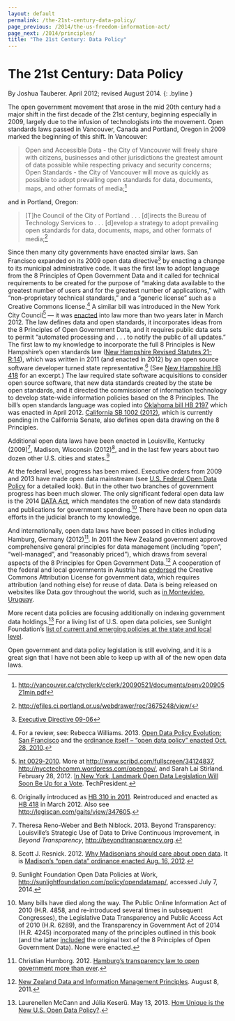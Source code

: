 ```yaml
---
layout: default
permalink: /the-21st-century-data-policy/
page_previous: /2014/the-us-freedom-information-act/
page_next: /2014/principles/
title: "The 21st Century: Data Policy"
---
```

The 21st Century: Data Policy
=============================

By Joshua Tauberer. April 2012; revised August 2014.
{: .byline }


The open government movement that arose in the mid 20th century had a major shift in the first decade of the 21st century, beginning especially in 2009, largely due to the infusion of technologists into the movement. Open standards laws passed in <span>Vancouver</span>, Canada and <span>Portland, Oregon</span> in 2009 marked the beginning of this shift. In Vancouver:

> Open and Accessible Data - the City of Vancouver will freely share with citizens, businesses and other jurisdictions the greatest amount of data possible while respecting privacy and security concerns; Open Standards - the City of Vancouver will move as quickly as possible to adopt prevailing open standards for data, documents, maps, and other formats of media;[^1]

and in <span>Portland, Oregon</span>:

> [T]he Council of the City of Portland . . . [d]irects the Bureau of Technology Services to . . . [d]evelop a strategy to adopt prevailing open standards for data, documents, maps, and other formats of media;[^2]

Since then many city governments have enacted similar laws. <span>San Francisco</span> expanded on its 2009 open data directive[^3] by enacting a change to its municipal administrative code. It was the first law to adopt language from the <span>8 Principles of Open Government Data</span> and it called for technical requirements to be created for the purpose of “making data available to the greatest number of users and for the greatest number of applications,” with “non-proprietary technical standards,” and a “generic license” such as a Creative Commons license.[^4] A similar bill was introduced in the <span>New York City</span> Council[^5] — it was [enacted](http://www1.nyc.gov/html/doitt/html/open/local_law_11_2012.shtml) into law more than two years later in March 2012. The law defines data and open standards, it incorporates ideas from the <span>8 Principles of Open Government Data</span>, and it requires public data sets to permit “automated processing and . . . to notify the public of all updates.” The first law to my knowledge to incorporate the full 8 Principles is New Hampshire’s open standards law ([New Hampshire Revised Statutes 21-R:14](http://www.gencourt.state.nh.us/rsa/html/I/21-R/21-R-14.htm)), which was written in 2011 (and enacted in 2012) by an open source software developer turned state representative.[^6] (See [New Hampshire HB 418](/2014/new-hampshire-hb-418/) for an excerpt.) The law required state software acquisitions to consider open source software, that new data standards created by the state be open standards, and it directed the commissioner of information technology to develop state-wide information policies based on the 8 Principles. The bill’s open standards language was copied into [Oklahoma bill HB 2197](http://www.oklegislature.gov/BillInfo.aspx?Bill=HB2197) which was enacted in April 2012. [California SB 1002 (2012)](http://legiscan.com/gaits/view/390077), which is currently pending in the California Senate, also defines open data drawing on the 8 Principles.

Additional open data laws have been enacted in Louisville, Kentucky (2009)[^7], Madison, Wisconsin (2012)[^8], and in the last few years about two dozen other U.S. cities and states.[^9]

At the federal level, progress has been mixed. Executive orders from 2009 and 2013 have made open data mainstream (see [U.S. Federal Open Data Policy](/2014/us-federal-open-data-policy/) for a detailed look). But in the other two branches of government progress has been much slower. The only significant federal open data law is the 2014 [DATA Act](https://www.govtrack.us/congress/bills/113/s994), which mandates the creation of new data standards and publications for government spending.[^10] There have been no open data efforts in the judicial branch to my knowledge.

And internationally, open data laws have been passed in cities including Hamburg, Germany (2012)[^11]. In 2011 the New Zealand government approved comprehensive general principles for data management (including “open”, “well-managed”, and “reasonably priced”), which draws from several aspects of the 8 Principles for Open Government Data.[^12] A cooperation of the federal and local governments in Austria has [endorsed](http://blog.okfn.org/2011/08/15/austria-adopts-ckan-and-cc-by-as-nation-wide-defaults/) the Creative Commons Attribution License for government data, which requires attribution (and nothing else) for reuse of data. Data is being released on websites like Data.gov throughout the world, such as [in Montevideo, Uruguay](http://blog.okfn.org/2011/08/09/montevideo-proud-of-our-data/).

More recent data policies are focusing additionally on indexing government data holdings.[^13] For a living list of U.S. open data policies, see Sunlight Foundation’s [list of current and emerging policies at the state and local level](http://sunlightfoundation.com/policy/opendatamap/).

Open government and data policy legislation is still evolving, and it is a great sign that I have not been able to keep up with all of the new open data laws.

[^1]: <http://vancouver.ca/ctyclerk/cclerk/20090521/documents/penv20090521min.pdf>

[^2]: <http://efiles.ci.portland.or.us/webdrawer/rec/3675248/view/>

[^3]: [Executive Directive 09-06](http://sfmayor.org/ftp/archive/209.126.225.7/executive-directive-09-06-open-data/index.html)

[^4]: For a review, see: Rebecca Williams. 2013. [Open Data Policy Evolution: San Francisco](http://sunlightfoundation.com/blog/2013/04/25/open-data-policy-evolution-san-francisco/) and the [ordinance itself – “open data policy” enacted Oct. 28, 2010](http://www.sfbos.org/ftp/uploadedfiles/bdsupvrs/bosagendas/materials/bag110910_101155.pdf).

[^5]: [Int 0029-2010](http://legistar.council.nyc.gov/LegislationDetail.aspx?ID=649911&GUID=E650813B-B1E9-4E56-81BA-58261487DA4A&Options=&Search=). More at <http://www.scribd.com/fullscreen/34124837>, <http://nycctechcomm.wordpress.com/opengov/>, and Sarah Lai Stirland. February 28, 2012. [In New York, Landmark Open Data Legislation Will Soon Be Up for a Vote](http://techpresident.com/news/21837/new-york-city-enact-open-data-law-defines-open). TechPresident.

[^6]: Originally introduced as [HB 310 in 2011](http://www.gencourt.state.nh.us/legislation/2011/HB0310.html). Reintroduced and enacted as [HB 418](http://www.gencourt.state.nh.us/legislation/2012/HB0418.html) in March 2012. Also see <http://legiscan.com/gaits/view/347605>.

[^7]: Theresa Reno-Weber and Beth Niblock. 2013. Beyond Transparency: Louisville’s Strategic Use of Data to Drive Continuous Improvement, in *Beyond Transparency*, <http://beyondtransparency.org>.

[^8]: Scott J. Resnick. 2012. [Why Madisonians should care about open data](http://www.cityofmadison.com/council/district8/blog/?Id=684). It is [Madison’s “open data” ordinance enacted Aug. 16, 2012](http://madison.legistar.com/LegislationDetail.aspx?ID=1159495&GUID=5D0FD52A-7CBB-4524-BDAB-59FB27BE947D).

[^9]: Sunlight Foundation Open Data Policies at Work, <http://sunlightfoundation.com/policy/opendatamap/>, accessed July 7, 2014.

[^10]: Many bills have died along the way. The <span>Public Online Information Act of 2010</span> (H.R. 4858, and re-introduced several times in subsequent Congresses), the <span>Legislative Data Transparency and Public Access Act of 2010</span> (H.R. 6289), and the <span>Transparency in Government Act of 2014</span> (H.R. 4245) incorporated many of the principles outlined in this book (and the latter [included](https://www.govtrack.us/congress/bills/113/hr4245/text) the original text of the 8 Principles of Open Government Data). None were enacted.

[^11]: Christian Humborg. 2012. [Hamburg’s transparency law to open government more than ever](http://blog.transparency.org/2012/06/25/hamburgs-transparency-law-to-open-government-more-than-ever/).

[^12]: [New Zealand Data and Information Management Principles](http://www.ict.govt.nz/programme/opening-government-data-and-information/new-zealand-data-and-information-management-princi). August 8, 2011.

[^13]: Laurenellen McCann and Júlia Keserű. May 13, 2013. [How Unique is the New U.S. Open Data Policy?](http://sunlightfoundation.com/blog/2013/05/13/how-unique-is-the-new-u-s-open-data-policy/).



